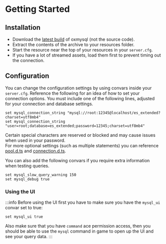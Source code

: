 # Getting Started

## Installation
- Download the [latest build](https://github.com/overextended/oxmysql/releases/latest) of oxmysql (not the source code).
- Extract the contents of the archive to your resources folder.
- Start the resource near the top of your resources in your `server.cfg`.
- If you have a lot of streamed assets, load them first to prevent timing out the connection.


## Configuration
You can change the configuration settings by using convars inside your `server.cfg`.
Reference the following for an idea of how to set your connection options.
You must include one of the following lines, adjusted for your connection and database settings.
```
set mysql_connection_string "mysql://root:12345@localhost/es_extended?charset=utf8mb4"
set mysql_connection_string "user=root;database=es_extended;password=12345;charset=utf8mb4"
```
Certain special characters are reserved or blocked and may cause issues when used in your password.  
For more optional settings (such as multiple statements) you can reference [pool.d.ts](https://github.com/sidorares/node-mysql2/blob/master/typings/mysql/lib/Pool.d.ts#L10) and [connection.d.ts](https://github.com/sidorares/node-mysql2/blob/master/typings/mysql/lib/Connection.d.ts#L8).  


You can also add the following convars if you require extra information when testing queries.
```
set mysql_slow_query_warning 150
set mysql_debug true
```
### Using the UI
:::info
Before using the UI first you have to make sure you have the `mysql_ui` convar set to true:
```
set mysql_ui true
```
Also make sure that you have `command` ace permission access, then you should be able to use the
`mysql` command in game to open up the UI and see your query data.
:::

